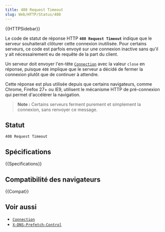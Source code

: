 ```yaml
---
title: 408 Request Timeout
slug: Web/HTTP/Status/408
---
```


{{HTTPSidebar}}

Le code de statut de réponse HTTP **`408 Request Timeout`** indique que le serveur souhaiterait clôturer cette connexion inutilisée. Pour certains serveurs, ce code est parfois envoyé sur une connexion inactive sans qu'il y ait nécessairement eu de requête de la part du client.

Un serveur doit envoyer l'en-tête [`Connection`](/fr/docs/Web/HTTP/Headers/Connection) avec la valeur `close` en réponse, puisque `408` implique que le serveur a décidé de fermer la connexion plutôt que de continuer à attendre.

Cette réponse est plus utilisée depuis que certains navigateurs, comme Chrome, Firefox 27+ ou IE9, utilisent le mécanisme HTTP de pré-connexion qui permet d'accélérer la navigation.

> **Note :** Certains serveurs ferment purement et simplement la connexion, sans renvoyer ce message.

## Statut

```
408 Request Timeout
```

## Spécifications

{{Specifications}}

## Compatibilité des navigateurs

{{Compat}}

## Voir aussi

- [`Connection`](/fr/docs/Web/HTTP/Headers/Connection)
- [`X-DNS-Prefetch-Control`](/fr/docs/Web/HTTP/Headers/X-DNS-Prefetch-Control)
